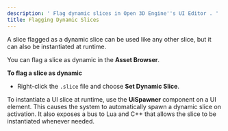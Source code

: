 ```yaml
---
description: ' Flag dynamic slices in Open 3D Engine''s UI Editor . '
title: Flagging Dynamic Slices
---
```


A slice flagged as a dynamic slice can be used like any other slice, but it can also be instantiated at runtime\.

You can flag a slice as dynamic in the **Asset Browser**\.

**To flag a slice as dynamic**
+ Right\-click the `.slice` file and choose **Set Dynamic Slice**\.

To instantiate a UI slice at runtime, use the **UiSpawner** component on a UI element\. This causes the system to automatically spawn a dynamic slice on activation\. It also exposes a bus to Lua and C\+\+ that allows the slice to be instantiated whenever needed\.